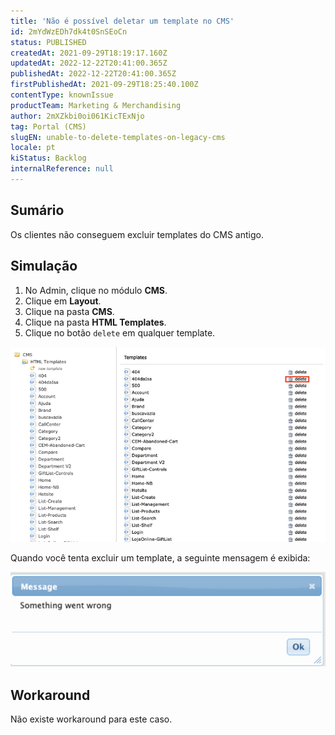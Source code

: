 ```yaml
---
title: 'Não é possível deletar um template no CMS'
id: 2mYdWzEDh7dk4t0SnSEoCn
status: PUBLISHED
createdAt: 2021-09-29T18:19:17.160Z
updatedAt: 2022-12-22T20:41:00.365Z
publishedAt: 2022-12-22T20:41:00.365Z
firstPublishedAt: 2021-09-29T18:25:40.100Z
contentType: knownIssue
productTeam: Marketing & Merchandising
author: 2mXZkbi0oi061KicTExNjo
tag: Portal (CMS)
slugEN: unable-to-delete-templates-on-legacy-cms
locale: pt
kiStatus: Backlog
internalReference: null
---
```


## Sumário

Os clientes não conseguem excluir templates do CMS antigo.

## Simulação

1. No Admin, clique no módulo **CMS**.
2. Clique em **Layout**.
3. Clique na pasta **CMS**.
4. Clique na pasta **HTML Templates**.
5. Clique no botão `delete` em qualquer template.

![HTML templates](https://raw.githubusercontent.com/vtexdocs/known-issues/refs/heads/main/docs/pt/known-issues/Marketing%20&%20Merchandising/nao-e-possivel-deletar-um-template-no-cms_1.png)

Quando você tenta excluir um template, a seguinte mensagem é exibida:

![Messagem CMS](https://raw.githubusercontent.com/vtexdocs/known-issues/refs/heads/main/docs/pt/known-issues/Marketing%20&%20Merchandising/nao-e-possivel-deletar-um-template-no-cms_2.png)

## Workaround

Não existe workaround para este caso.

